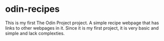 # odin-recipes

This is my first The Odin Project project. A simple recipe webpage that has links to other webpages in it. Since it is my first project, it is very basic and simple and lack complexties. 

